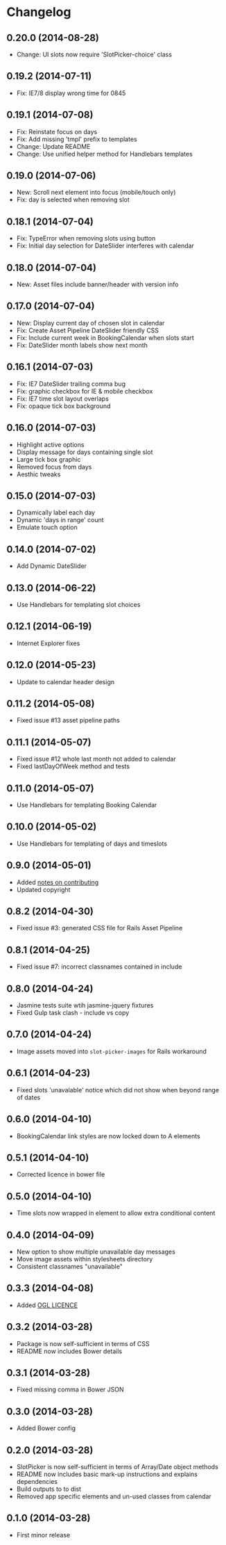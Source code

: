 # Changelog

## 0.20.0 (2014-08-28)
* Change: UI slots now require 'SlotPicker-choice' class

## 0.19.2 (2014-07-11)
* Fix: IE7/8 display wrong time for 0845

## 0.19.1 (2014-07-08)
* Fix: Reinstate focus on days
* Fix: Add missing 'tmpl' prefix to templates
* Change: Update README
* Change: Use unified helper method for Handlebars templates

## 0.19.0 (2014-07-06)
* New: Scroll next element into focus (mobile/touch only)
* Fix: day is selected when removing slot

## 0.18.1 (2014-07-04)
* Fix: TypeError when removing slots using button
* Fix: Initial day selection for DateSlider interferes with calendar

## 0.18.0 (2014-07-04)
* New: Asset files include banner/header with version info

## 0.17.0 (2014-07-04)
* New: Display current day of chosen slot in calendar
* Fix: Create Asset Pipeline DateSlider friendly CSS
* Fix: Include current week in BookingCalendar when slots start
* Fix: DateSlider month labels show next month

## 0.16.1 (2014-07-03)
* Fix: IE7 DateSlider trailing comma bug
* Fix: graphic checkbox for IE & mobile checkbox
* Fix: IE7 time slot layout overlaps
* Fix: opaque tick box background

## 0.16.0 (2014-07-03)
* Highlight active options
* Display message for days containing single slot
* Large tick box graphic
* Removed focus from days
* Aesthic tweaks

## 0.15.0 (2014-07-03)
* Dynamically label each day
* Dynamic 'days in range' count
* Emulate touch option

## 0.14.0 (2014-07-02)
* Add Dynamic DateSlider

## 0.13.0 (2014-06-22)
* Use Handlebars for templating slot choices

## 0.12.1 (2014-06-19)
* Internet Explorer fixes

## 0.12.0 (2014-05-23)
* Update to calendar header design

## 0.11.2 (2014-05-08)
* Fixed issue #13 asset pipeline paths

## 0.11.1 (2014-05-07)
* Fixed issue #12 whole last month not added to calendar
* Fixed lastDayOfWeek method and tests

## 0.11.0 (2014-05-07)
* Use Handlebars for templating Booking Calendar

## 0.10.0 (2014-05-02)
* Use Handlebars for templating of days and timeslots

## 0.9.0 (2014-05-01)
* Added [notes on contributing](https://github.com/ministryofjustice/moj_slotpicker/blob/master/CONTRIBUTING.md)
* Updated copyright

## 0.8.2 (2014-04-30)
* Fixed issue #3: generated CSS file for Rails Asset Pipeline

## 0.8.1 (2014-04-25)
* Fixed issue #7: incorrect classnames contained in include

## 0.8.0 (2014-04-24)
* Jasmine tests suite wtih jasmine-jquery fixtures
* Fixed Gulp task clash - include vs copy

## 0.7.0 (2014-04-24)
* Image assets moved into `slot-picker-images` for Rails workaround

## 0.6.1 (2014-04-23)
* Fixed slots 'unavalable' notice which did not show when beyond range of dates

## 0.6.0 (2014-04-10)
* BookingCalendar link styles are now locked down to A elements

## 0.5.1 (2014-04-10)
* Corrected licence in bower file

## 0.5.0 (2014-04-10)
* Time slots now wrapped in element to allow extra conditional content

## 0.4.0 (2014-04-09)
* New option to show multiple unavailable day messages
* Move image assets within stylesheets directory
* Consistent classnames "unavailable"

## 0.3.3 (2014-04-08)
* Added [OGL LICENCE](https://github.com/ministryofjustice/moj_slotpicker/blob/master/LICENCE.md)

## 0.3.2 (2014-03-28)
* Package is now self-sufficient in terms of CSS
* README now includes Bower details

## 0.3.1 (2014-03-28)
* Fixed missing comma in Bower JSON

## 0.3.0 (2014-03-28)
* Added Bower config

## 0.2.0 (2014-03-28)
* SlotPicker is now self-sufficient in terms of Array/Date object methods
* README now includes basic mark-up instructions and explains dependencies
* Build outputs to to dist
* Removed app specific elements and un-used classes from calendar

## 0.1.0 (2014-03-28)
* First minor release
